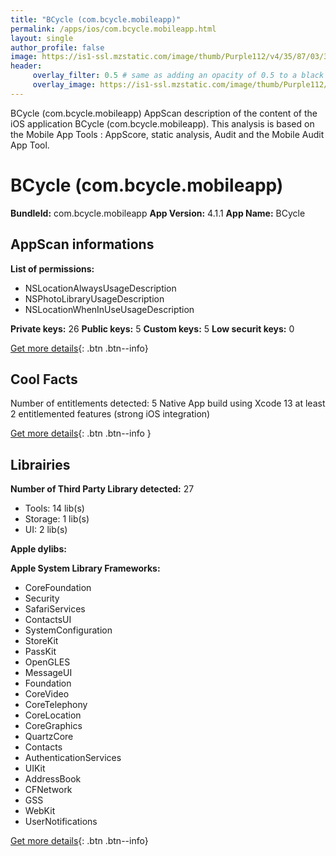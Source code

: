 ```yaml
---
title: "BCycle (com.bcycle.mobileapp)"
permalink: /apps/ios/com.bcycle.mobileapp.html
layout: single
author_profile: false
image: https://is1-ssl.mzstatic.com/image/thumb/Purple112/v4/35/87/03/3587032e-3a72-901b-bf7c-ca72a0b57aa6/AppIcons-1-0-1x_U007emarketing-0-5-0-85-220.png/512x512bb.jpg
header: 
     overlay_filter: 0.5 # same as adding an opacity of 0.5 to a black background
     overlay_image: https://is1-ssl.mzstatic.com/image/thumb/Purple112/v4/35/87/03/3587032e-3a72-901b-bf7c-ca72a0b57aa6/AppIcons-1-0-1x_U007emarketing-0-5-0-85-220.png/512x512bb.jpg
---
```

BCycle (com.bcycle.mobileapp) AppScan description of the content of the iOS application BCycle (com.bcycle.mobileapp). This analysis is based on the Mobile App Tools : AppScore, static analysis, Audit and the Mobile Audit App Tool.

# BCycle (com.bcycle.mobileapp)

**BundleId:** com.bcycle.mobileapp
**App Version:** 4.1.1
**App Name:** BCycle


## AppScan informations 

**List of permissions:** 
- NSLocationAlwaysUsageDescription
- NSPhotoLibraryUsageDescription
- NSLocationWhenInUseUsageDescription
  
  
**Private keys:** 26
**Public keys:** 5
**Custom keys:** 5
**Low securit keys:** 0
  
[Get more details](/pricing.html){: .btn .btn--info}

## Cool Facts

Number of entitlements detected: 5
Native App
build using Xcode 13
at least 2 entitlemented features (strong iOS integration)
  
[Get more details](/pricing.html){: .btn .btn--info }

## Librairies 
**Number of Third Party Library detected:** 27
- Tools: 14 lib(s)
- Storage: 1 lib(s)
- UI: 2 lib(s)


**Apple dylibs:**


**Apple System Library Frameworks:**
- CoreFoundation
- Security
- SafariServices
- ContactsUI
- SystemConfiguration
- StoreKit
- PassKit
- OpenGLES
- MessageUI
- Foundation
- CoreVideo
- CoreTelephony
- CoreLocation
- CoreGraphics
- QuartzCore
- Contacts
- AuthenticationServices
- UIKit
- AddressBook
- CFNetwork
- GSS
- WebKit
- UserNotifications


  
[Get more details](/pricing.html){: .btn .btn--info}


